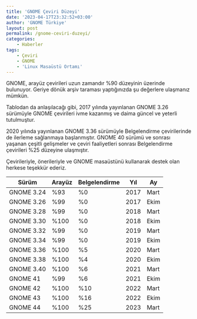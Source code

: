 ```yaml
---
title: 'GNOME Çeviri Düzeyi'
date: '2023-04-17T23:32:52+03:00'
author: 'GNOME Türkiye'
layout: post
permalink: /gnome-ceviri-duzeyi/
categories:
    - Haberler
tags:
    - Çeviri
    - GNOME
    - 'Linux Masaüstü Ortamı'
---
```


GNOME, arayüz çevirileri uzun zamandır %90 düzeyinin üzerinde bulunuyor. Geriye dönük arşiv taraması yaptığınızda şu değerlere ulaşmanız mümkün.

Tablodan da anlaşılacağı gibi, 2017 yılında yayınlanan GNOME 3.26 sürümüyle GNOME çevirileri ivme kazanmış ve daima güncel ve yeterli tutulmuştur.

2020 yılında yayınlanan GNOME 3.36 sürümüyle Belgelendirme çevirilerinde de ilerleme sağlanmaya başlanmıştır. GNOME 40 sürümü ve sonrası yaşanan çeşitli gelişmeler ve çeviri faaliyetleri sonrası Belgelendirme çevirileri %25 düzeyine ulaşmıştır.

Çevirileriyle, önerileriyle ve GNOME masaüstünü kullanarak destek olan herkese teşekkür ederiz.

| **Sürüm** | **Arayüz** | **Belgelendirme** | **Yıl** | **Ay** |
|---|---|---|---|---|
| GNOME 3.24 | %93 | %0 | 2017 | Mart |
| GNOME 3.26 | %99 | %0 | 2017 | Ekim |
| GNOME 3.28 | %99 | %0 | 2018 | Mart |
| GNOME 3.30 | %100 | %0 | 2018 | Ekim |
| GNOME 3.32 | %99 | %0 | 2019 | Mart |
| GNOME 3.34 | %99 | %0 | 2019 | Ekim |
| GNOME 3.36 | %100 | %5 | 2020 | Mart |
| GNOME 3.38 | %100 | %4 | 2020 | Ekim |
| GNOME 3.40 | %100 | %6 | 2021 | Mart |
| GNOME 41 | %99 | %6 | 2021 | Ekim |
| GNOME 42 | %100 | %10 | 2022 | Mart |
| GNOME 43 | %100 | %16 | 2022 | Ekim |
| GNOME 44 | %100 | %25 | 2023 | Mart |